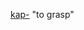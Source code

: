 [kap-](https://www.etymonline.com/word/*kap-?ref=etymonline_crossreference "Etymology, meaning and definition of *kap-") "to grasp" 